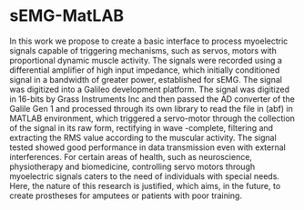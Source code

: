 # sEMG-MatLAB
 In this work we propose to create a basic interface to process myoelectric signals capable of triggering mechanisms, such as servos, motors with proportional dynamic muscle activity.
 The signals were recorded using a differential amplifier of high input impedance, which initially conditioned signal in a bandwidth of greater power, established for sEMG. The signal was digitized into a Galileo development platform. The signal was digitized in 16-bits by Grass Instruments Inc and then passed the AD converter of the Galile Gen 1 and processed through its own library to read the file in (abf) in MATLAB environment, which triggered a servo-motor through the collection of the signal in its raw form, rectifying in wave -complete, filtering and extracting the RMS value according to the muscular activity. The signal tested showed good performance in data transmission even with external interferences. For certain areas of health, such as neuroscience, physiotherapy and biomedicine, controlling servo motors through myoelectric signals caters to the need of individuals with special needs. Here, the nature of this research is justified, which aims, in the future, to create prostheses for amputees or patients with poor training.
